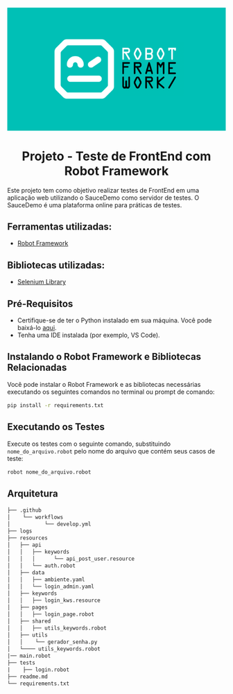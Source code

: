 <p align="center">
  <img src="image-1.png" alt="Alt Text">
</p>
<div align="center">

  <h1>Projeto - Teste de FrontEnd com Robot Framework</h1>
</div>

Este projeto tem como objetivo realizar testes de FrontEnd em uma aplicação web utilizando o SauceDemo como servidor de testes. O SauceDemo é uma plataforma online para práticas de testes.

## Ferramentas utilizadas:
- [Robot Framework](https://robotframework.org/robotframework/ "Robot Framework")

## Bibliotecas utilizadas:

- [Selenium Library](https://robotframework.org/SeleniumLibrary/SeleniumLibrary.html "Selenium Library")

## Pré-Requisitos
- Certifique-se de ter o Python instalado em sua máquina. Você pode baixá-lo [aqui](https://www.python.org/downloads/ "Python Download").
- Tenha uma IDE instalada (por exemplo, VS Code).

## Instalando o Robot Framework e Bibliotecas Relacionadas
Você pode instalar o Robot Framework e as bibliotecas necessárias executando os seguintes comandos no terminal ou prompt de comando:

```bash
pip install -r requirements.txt
```

## Executando os Testes
Execute os testes com o seguinte comando, substituindo `nome_do_arquivo.robot` pelo nome do arquivo que contém seus casos de teste:

```bash
robot nome_do_arquivo.robot
```
## Arquitetura
```
├── .github
│    └── workflows
│           └── develop.yml
├── logs
├── resources
│   ├── api
│   │   ├── keywords
│   │   │      └── api_post_user.resource
│   │   └── auth.robot
│   ├── data
│   │   ├── ambiente.yaml
│   │   └── login_admin.yaml
│   ├── keywords
│   │   ├── login_kws.resource
│   ├── pages
│   │   ├── login_page.robot
│   ├── shared
│   │   ├── utils_keywords.robot      
│   ├── utils
│   │    └── gerador_senha.py
│   └──── utils_keywords.robot
|── main.robot 
├── tests
|    ├── login.robot
├── readme.md
└── requirements.txt
```
